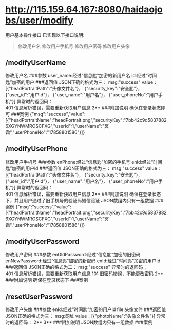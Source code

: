 # http://115.159.64.167:8080/haidaojobs/user/modify
用户基本操作接口
已实现以下接口说明:
>修改用户名
修改用户手机号
修改用户密码
修改用户头像

## /modifyUserName
修改用户名
###参数
	user_name:经过“信息匙”加密的新用户名
	id:经过“时间匙”加密的用户
###返回值
	JSON正确的格式为三：
		msg:"success"
		value：[{"headPortraitPath":"头像文件名"}，
			{"security_key":"安全匙"}，
			{"user_id":"用户id"}，
			{"user_name":"用户名"}，
			{"user_phoneNo":"用户手机"}]
	异常时的返回码：				
		401	信息解析错误，需要重新获取用户信息
		2**
###附加说明
	确保在登录状态即可
###案例
	{"msg":"success","value":[{"headPortraitName":"headPortrait.png","securityKey":"7bb42c9d58378826XGYNWMROSCFXG","userId":1,"userName":"冥霜","userPhoneNo":"17858801586"}]}

## /modifyUserPhone
修改用户手机号
###参数
	enPhone:经过“信息匙”加密的手机号
	enId:经过“时间匙”加密的用户id
###返回值
	JSON正确的格式为三：
		msg:"success"
		value：[{"headPortraitPath":"头像文件名"}，
			{"security_key":"安全匙"}，
			{"user_id":"用户id"}，
			{"user_name":"用户名"}，
			{"user_phoneNo":"用户手机"}]
	异常时的返回码：			
		401	信息解析错误，需要重新获取用户信息
		2**
###附加说明
	确保在登录状态下，并且用户通过了旧手机号的验证码短信验证
	JSON数组内只有一组数据
###案例
	{"msg":"success","value":[{"headPortraitName":"headPortrait.png","securityKey":"7bb42c9d58378826XGYNWMROSCFXG","userId":1,"userName":"冥霜","userPhoneNo":"17858801586"}]}

## /modifyUserPassword
修改用户密码
###参数
	enOldPassword:经过“信息匙”加密的旧密码
	enNewPassword:经过“信息匙”加密的新密码
	enId:经过“时间匙”加密的用户id
###返回值
	JSON正确的格式为二：
		msg:"success"
	异常时的返回码：				
		401	信息解析错误，需要重新获取用户信息
		101	旧密码错误，不能更改密码
		2**
###附加说明
	确保在登录状态下
###案例

## /resetUserPassword
修改用户头像
###参数
	enId:经过“时间匙”加密的用户id
	file:头像文件
###返回值
	JSON正确的格式为三：
		msg:网址
		value：[{"photoName":"头像文件名"}]
	异常时的返回码：
		2**
		3**
###附加说明
	JSON数组内只有一组数据
###案例
